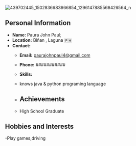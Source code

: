 ![439702445_1502836683966854_1296147885569426564_n](https://github.com/user-attachments/assets/eeb6cc6e-53a3-48f4-9069-80ee06ddcabf)
## Personal Information
- **Name:** Paura John Paul;
- **Location:** Biñan , Laguna 🇵🇭
- **Contact:** 
  - **Email:** paurajohnpaul4@gmail.com
  - **Phone:** ###########
 
  - **Skills:**
  - knows java & python programing language 
 
  - ## Achievements
  - High School Graduate


## Hobbies and Interests
-Play games,driving

<!---
PauraJohnPaul/PauraJohnPaul is a ✨ special ✨ repository because its `README.md` (this file) appears on your GitHub profile.
You can click the Preview link to take a look at your changes.
--->
